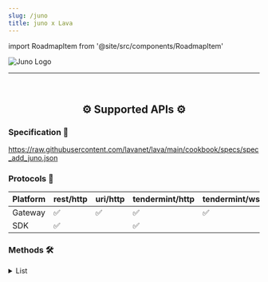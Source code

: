 ```yaml
---
slug: /juno
title: juno x Lava
---
```


import RoadmapItem from '@site/src/components/RoadmapItem'

![Juno Logo](/img/chains/juno_logo.webp)

[<RoadmapItem icon="⛏️" title="Get RPC" description="Get access to Lava's Web3 APIs and start building on the network with ease"/>](/juno-dev)

[<RoadmapItem icon="🚀" title="Run an RPC Node" description="Become a part of Lava's network by running your own RPC node and accessing Web3 APIs seamlessly"/>](/juno-node)

<hr />
<br />

<center>

## ⚙️ Supported APIs ⚙️

</center>

### Specification 📑

https://raw.githubusercontent.com/lavanet/lava/main/cookbook/specs/spec_add_juno.json


### Protocols 🔗


| Platform  |  rest/http | uri/http | tendermint/http | tendermint/wss |
| --------- | -------- |------------| ------------- | ---------------------|
| Gateway   | ✅       | ✅         | ✅            | ✅                   |
| SDK       | ✅       |            | ✅            |                      | 


### Methods 🛠️
<details>
<summary> List </summary>

- juno.mint.Query/AnnualProvisions
- juno.mint.Query/Inflation
- juno.mint.Query/Params


</details>
